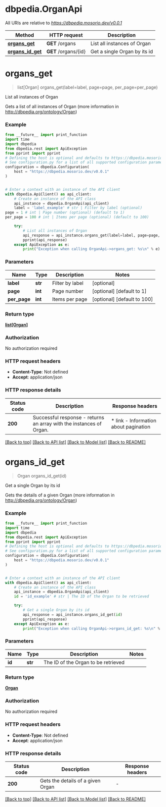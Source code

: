 # dbpedia.OrganApi

All URIs are relative to *https://dbpedia.mosorio.dev/v0.0.1*

Method | HTTP request | Description
------------- | ------------- | -------------
[**organs_get**](OrganApi.md#organs_get) | **GET** /organs | List all instances of Organ
[**organs_id_get**](OrganApi.md#organs_id_get) | **GET** /organs/{id} | Get a single Organ by its id


# **organs_get**
> list[Organ] organs_get(label=label, page=page, per_page=per_page)

List all instances of Organ

Gets a list of all instances of Organ (more information in http://dbpedia.org/ontology/Organ)

### Example

```python
from __future__ import print_function
import time
import dbpedia
from dbpedia.rest import ApiException
from pprint import pprint
# Defining the host is optional and defaults to https://dbpedia.mosorio.dev/v0.0.1
# See configuration.py for a list of all supported configuration parameters.
configuration = dbpedia.Configuration(
    host = "https://dbpedia.mosorio.dev/v0.0.1"
)


# Enter a context with an instance of the API client
with dbpedia.ApiClient() as api_client:
    # Create an instance of the API class
    api_instance = dbpedia.OrganApi(api_client)
    label = 'label_example' # str | Filter by label (optional)
page = 1 # int | Page number (optional) (default to 1)
per_page = 100 # int | Items per page (optional) (default to 100)

    try:
        # List all instances of Organ
        api_response = api_instance.organs_get(label=label, page=page, per_page=per_page)
        pprint(api_response)
    except ApiException as e:
        print("Exception when calling OrganApi->organs_get: %s\n" % e)
```

### Parameters

Name | Type | Description  | Notes
------------- | ------------- | ------------- | -------------
 **label** | **str**| Filter by label | [optional] 
 **page** | **int**| Page number | [optional] [default to 1]
 **per_page** | **int**| Items per page | [optional] [default to 100]

### Return type

[**list[Organ]**](Organ.md)

### Authorization

No authorization required

### HTTP request headers

 - **Content-Type**: Not defined
 - **Accept**: application/json

### HTTP response details
| Status code | Description | Response headers |
|-------------|-------------|------------------|
**200** | Successful response - returns an array with the instances of Organ. |  * link - Information about pagination <br>  |

[[Back to top]](#) [[Back to API list]](../README.md#documentation-for-api-endpoints) [[Back to Model list]](../README.md#documentation-for-models) [[Back to README]](../README.md)

# **organs_id_get**
> Organ organs_id_get(id)

Get a single Organ by its id

Gets the details of a given Organ (more information in http://dbpedia.org/ontology/Organ)

### Example

```python
from __future__ import print_function
import time
import dbpedia
from dbpedia.rest import ApiException
from pprint import pprint
# Defining the host is optional and defaults to https://dbpedia.mosorio.dev/v0.0.1
# See configuration.py for a list of all supported configuration parameters.
configuration = dbpedia.Configuration(
    host = "https://dbpedia.mosorio.dev/v0.0.1"
)


# Enter a context with an instance of the API client
with dbpedia.ApiClient() as api_client:
    # Create an instance of the API class
    api_instance = dbpedia.OrganApi(api_client)
    id = 'id_example' # str | The ID of the Organ to be retrieved

    try:
        # Get a single Organ by its id
        api_response = api_instance.organs_id_get(id)
        pprint(api_response)
    except ApiException as e:
        print("Exception when calling OrganApi->organs_id_get: %s\n" % e)
```

### Parameters

Name | Type | Description  | Notes
------------- | ------------- | ------------- | -------------
 **id** | **str**| The ID of the Organ to be retrieved | 

### Return type

[**Organ**](Organ.md)

### Authorization

No authorization required

### HTTP request headers

 - **Content-Type**: Not defined
 - **Accept**: application/json

### HTTP response details
| Status code | Description | Response headers |
|-------------|-------------|------------------|
**200** | Gets the details of a given Organ |  -  |

[[Back to top]](#) [[Back to API list]](../README.md#documentation-for-api-endpoints) [[Back to Model list]](../README.md#documentation-for-models) [[Back to README]](../README.md)

